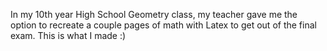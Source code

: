 In my 10th year High School Geometry class, my teacher gave me the option to recreate a couple pages of math with Latex to get out of the final exam. This is what I made :)
